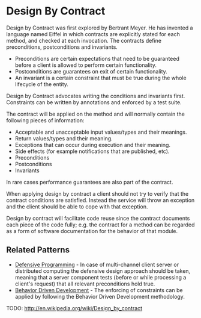 # Design By Contract

Design by Contract was first explored by Bertrant Meyer. He has invented a language named Eiffel in which contracts are explicitly stated for each method, and checked at each invocation. The contracts define preconditions, postconditions and invariants.

* Preconditions are certain expectations that need to be guaranteed before a client is allowed to perform certain functionality.
* Postconditions are guarantees on exit of certain functionality.
* An invariant is a certain constraint that must be true during the whole lifecycle of the entity.

Design by Contract advocates writing the conditions and invariants first. Constraints can be written by annotations and enforced by a test suite.

The contract will be applied on the method and will normally contain the following pieces of information:

* Acceptable and unacceptable input values/types and their meanings.
* Return values/types and their meaning.
* Exceptions that can occur during execution and their meaning.
* Side effects (for example notifications that are published, etc).
* Preconditions
* Postconditions
* Invariants

In rare cases performance guarantees are also part of the contract.

When applying design by contract a client should not try to verify that the contract conditions are satisfied. Instead the service will throw an exception and the client should be able to cope with that exception.

Design by contract will facilitate code reuse since the contract documents each piece of the code fully; e.g. the contract for a method can be regarded as a form of software documentation for the behavior of that module.

## Related Patterns

* [Defensive Programming](defensive-programming.md) - In case of multi-channel client server or distributed computing the defensive design approach should be taken, meaning that a server component tests (before or while processing a client's request) that all relevant preconditions hold true.
* [Behavior Driven Development](bdd.md) - The enforcing of constraints can be applied by following the Behavior Driven Development methodology.

TODO: http://en.wikipedia.org/wiki/Design_by_contract